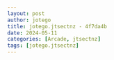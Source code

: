 ```yaml
---
layout: post
author: jotego
title: jotego.jtsectnz - 4f7da4b
date: 2024-05-11
categories: [Arcade, jtsectnz]
tags: [jotego.jtsectnz]
---
```


